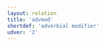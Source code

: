 ```yaml
---
layout: relation
title: 'advmod'
shortdef: 'adverbial modifier'
udver: '2'
---
```

<!-- Interlanguage links updated Út zář 29 20:31:42 CEST 2020 -->
